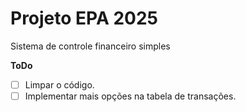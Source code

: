 # Projeto EPA 2025

Sistema de controle financeiro simples

**ToDo**
- [ ] Limpar o código.
- [ ] Implementar mais opções na tabela de transações.
